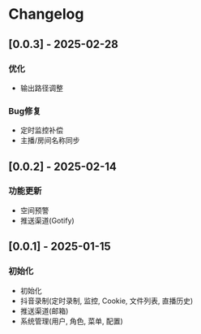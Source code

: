 # Changelog

## [0.0.3] - 2025-02-28
### 优化
- 输出路径调整
### Bug修复
- 定时监控补偿
- 主播/房间名称同步

## [0.0.2] - 2025-02-14
### 功能更新
- 空间预警
- 推送渠道(Gotify)

## [0.0.1] - 2025-01-15
### 初始化
- 初始化
- 抖音录制(定时录制, 监控, Cookie, 文件列表, 直播历史)
- 推送渠道(邮箱)
- 系统管理(用户, 角色, 菜单, 配置)
